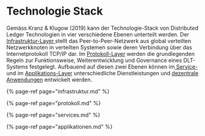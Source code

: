 # Technologie Stack

Gemäss Kranz & Klugow \(2019\) kann der Technologie-Stack von Distributed Ledger Technologien in vier verschiedene Ebenen unterteilt werden. Der [Infrastruktur-Layer ](https://lab.ledgerlabs.li/technologie/infrastruktur)stellt das Peer-to-Peer-Netzwerk aus global verteilten Netzwerkknoten in verteilten Systemen sowie deren Verbindung über das Internetprotokoll TCP/IP dar. Im [Protokoll-Layer](https://lab.ledgerlabs.li/technologie/protokoll) werden die grundlegenden Regeln zur Funktionsweise, Weiterentwicklung und Governance eines DLT-Systems festgelegt. Aufbauend auf diesen zwei Ebenen können im[ Service- ](https://lab.ledgerlabs.li/technologie/services)und im [Applikations-Layer](https://lab.ledgerlabs.li/technologie/applikationen) unterschiedliche Dienstleistungen und [dezentrale Anwendungen](https://lab.ledgerlabs.li/dlt/blockchain/anwendungsgebiete/dapps) entwickelt werden. 

{% page-ref page="infrastruktur.md" %}

{% page-ref page="protokoll.md" %}

{% page-ref page="services.md" %}

{% page-ref page="applikationen.md" %}






